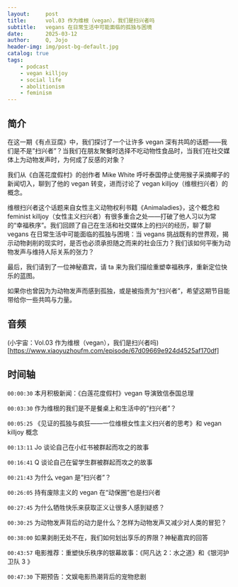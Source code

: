 ```yaml
---
layout:     post
title:      vol.03 作为维根（vegan），我们是扫兴者吗
subtitle:   vegans 在日常生活中可能面临的孤独与困境
date:       2025-03-12
author:     Q, Jojo
header-img: img/post-bg-default.jpg
catalog: true
tags:
    - podcast
    - vegan killjoy
    - social life
    - abolitionism
    - feminism
---
```


## 简介

在这一期《有点豆腐》中，我们探讨了一个让许多 vegan 深有共鸣的话题——我们是不是”扫兴者”？当我们在朋友聚餐时选择不吃动物性食品时，当我们在社交媒体上为动物发声时，为何成了反感的对象？

我们从《白莲花度假村》的创作者 Mike White 呼吁泰国停止使用猴子采摘椰子的新闻切入，聊到了他的 vegan 转变，进而讨论了 vegan killjoy（维根扫兴者）的概念。

维根扫兴者这个话题来自女性主义动物权利书籍《Animaladies》，这个概念和 feminist killjoy（女性主义扫兴者）有很多重合之处——打破了他人习以为常的“幸福秩序”。我们回顾了自己在生活和社交媒体上的扫兴的经历，聊了聊 vegans 在日常生活中可能面临的孤独与困境：当 vegans 挑战既有的世界观，揭示动物剥削的现实时，是否也必须承担随之而来的社会压力？我们该如何平衡为动物发声与维持人际关系的张力？

最后，我们请到了一位神秘嘉宾，请 ta 来为我们描绘重塑幸福秩序，重新定位快乐的蓝图。

如果你也曾因为为动物发声而感到孤独，或是被指责为“扫兴者”，希望这期节目能带给你一些共鸣与力量。

## 音频

(小宇宙：Vol.03 作为维根（vegan），我们是扫兴者吗)[https://www.xiaoyuzhoufm.com/episode/67d09669e924d4525af170df]

## 时间轴 

`00:00:30` 本月积极新闻：《白莲花度假村》vegan 导演致信泰国总理

`00:03:30` 作为维根的我们是不是餐桌上和生活中的”扫兴者”？

`00:05:25` 《见证的孤独与疯狂——一位维根女性主义扫兴者的思考》和 vegan killjoy 概念

`00:13:11` Jo 谈论自己在小红书被群起而攻之的故事

`00:16:41` Q 谈论自己在留学生群被群起而攻之的故事

`00:21:43` 为什么 vegan 是“扫兴者”？

`00:26:05` 持有废除主义的 vegan 在“动保圈”也是扫兴者

`00:27:45` 为什么牺牲快乐来获取正义让很多人感到疑惑？

`00:30:25` 为动物发声背后的动力是什么？怎样为动物发声又减少对人类的冒犯？

`00:38:00` 如果剥削无处不在，我们如何划出享乐的界限？神秘嘉宾的回答

`00:43:57` 电影推荐：重塑快乐秩序的银幕故事：《阿凡达 2：水之道》和《银河护卫队 3 》

`00:47:30` 下期预告：文娱电影热潮背后的宠物悲剧

